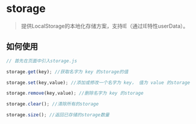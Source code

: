 storage
=======

> 提供LocalStorage的本地化存储方案，支持IE（通过IE特性userData）。

## 如何使用
```javascript
// 首先在页面中引入storage.js

storage.get(key); //获取名字为 key 的storage的值

storage.set(key,value); //添加或修改一个名字为 key， 值为 value 的storage

storage.remove(key,value); //删除名字为 key 的storage

storage.clear(); //清除所有的storage

storage.size(); //返回已存储的storage数量

````